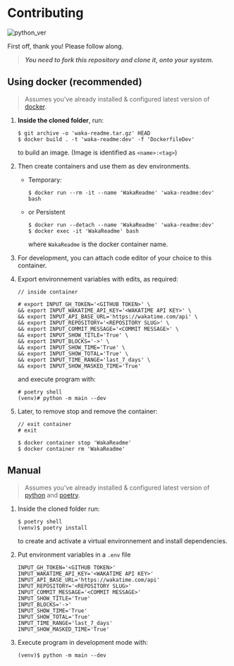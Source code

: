 # Contributing

![python_ver](https://img.shields.io/badge/python-%5E3.10-blue.svg)

First off, thank you! Please follow along. 

> **_You need to fork this repository and clone it, onto your system._**

## Using docker (recommended)

> Assumes you've already installed & configured latest version of [docker](https://www.docker.com/).

1. **Inside the cloned folder**, run:

   ```console
   $ git archive -o 'waka-readme.tar.gz' HEAD
   $ docker build . -t 'waka-readme:dev' -f 'DockerfileDev'
   ```

   to build an image. (Image is identified as `<name>:<tag>`)

2. Then create containers and use them as dev environments.
    - Temporary:

        ```console
        $ docker run --rm -it --name 'WakaReadme' 'waka-readme:dev' bash
        ```

    - or Persistent

        ```console
        $ docker run --detach --name 'WakaReadme' 'waka-readme:dev'
        $ docker exec -it 'WakaReadme' bash
        ```

        where `WakaReadme` is the docker container name.

3. For development, you can attach code editor of your choice to this container.
4. Export environnement variables with edits, as required:

    ```console
    // inside container

    # export INPUT_GH_TOKEN='<GITHUB TOKEN>' \
    && export INPUT_WAKATIME_API_KEY='<WAKATIME API KEY>' \
    && export INPUT_API_BASE_URL='https://wakatime.com/api' \
    && export INPUT_REPOSITORY='<REPOSITORY SLUG>' \
    && export INPUT_COMMIT_MESSAGE='<COMMIT MESSAGE>' \
    && export INPUT_SHOW_TITLE='True' \
    && export INPUT_BLOCKS='->' \
    && export INPUT_SHOW_TIME='True' \
    && export INPUT_SHOW_TOTAL='True' \
    && export INPUT_TIME_RANGE='last_7_days' \
    && export INPUT_SHOW_MASKED_TIME='True'
    ```

    and execute program with:

    ```console
    # poetry shell
    (venv)# python -m main --dev
    ```

5. Later, to remove stop and remove the container:

    ```console
    // exit container
    # exit

    $ docker container stop 'WakaReadme'
    $ docker container rm 'WakaReadme'
    ```

## Manual

> Assumes you've already installed & configured latest version of [python](https://www.python.org/) and [poetry](https://python-poetry.org/).

1. Inside the cloned folder run:

   ```console
   $ poetry shell
   (venv)$ poetry install
   ```

   to create and activate a virtual environnement and install dependencies.

2. Put environment variables in a `.env` file

    ```env
    INPUT_GH_TOKEN='<GITHUB TOKEN>'
    INPUT_WAKATIME_API_KEY='<WAKATIME API KEY>'
    INPUT_API_BASE_URL='https://wakatime.com/api'
    INPUT_REPOSITORY='<REPOSITORY SLUG>'
    INPUT_COMMIT_MESSAGE='<COMMIT MESSAGE>'
    INPUT_SHOW_TITLE='True'
    INPUT_BLOCKS='->'
    INPUT_SHOW_TIME='True'
    INPUT_SHOW_TOTAL='True'
    INPUT_TIME_RANGE='last_7_days'
    INPUT_SHOW_MASKED_TIME='True'
    ```

3. Execute program in development mode with:

    ```console
    (venv)$ python -m main --dev
    ```

